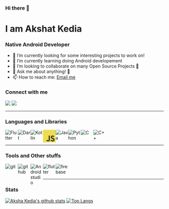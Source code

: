 ### Hi there 👋
# I am Akshat Kedia
### Native Android Developer

- 🔭 I’m currently looking for some interesting projects to work on!
- 🌱 I’m currently learning doing Android developement 
- 👯 I’m looking to collaborate on many Open Source Projects 💖
- 💬 Ask me about anything! 🤗
- 📫 How to reach me: [Email me](mailto:akshatkedia915@gmail.com)


### Connect with me


[<img height="30" src="https://img.shields.io/badge/linkedin-%230077B5.svg?&style=for-the-badge&logo=linkedin&logoColor=white" />][LinkedIn]
[<img height="30" src = "https://img.shields.io/badge/instagram-%23E4405F.svg?&style=for-the-badge&logo=instagram&logoColor=white">][Instagram] 
<br />
<hr />

### Languages and Libraries

<img align="left" alt="Flutter" width="40px" src="https://www.vectorlogo.zone/logos/flutterio/flutterio-icon.svg" />
<img align="left" alt="Dart" width="40px" src="https://www.vectorlogo.zone/logos/dartlang/dartlang-icon.svg" />
<!-- <img align="left" alt="Sass" width="40px" src="https://www.vectorlogo.zone/logos/sass-lang/sass-lang-icon.svg" /> -->
<img align="left" alt="Kotlin" width="40px" src="https://www.vectorlogo.zone/logos/kotlinlang/kotlinlang-icon.svg" />
<img align="left" alt="JS" width="40px" src="https://raw.githubusercontent.com/github/explore/80688e429a7d4ef2fca1e82350fe8e3517d3494d/topics/javascript/javascript.png" />
<img align="left" alt="Java" width="40px" src="https://www.vectorlogo.zone/logos/java/java-icon.svg" />
<img align="left" alt="Python" width="40px" src="https://www.vectorlogo.zone/logos/python/python-icon.svg" />
<img align="left" alt="C" width="40px" src="https://img.icons8.com/color/48/000000/c-programming.png" />
<img align="left" alt="C++" width="40px" src="https://img.icons8.com/color/2x/c-plus-plus-logo.png" />
<!-- <img align="left" alt="React" width="40px" src="https://www.vectorlogo.zone/logos/reactjs/reactjs-icon.svg" /> -->
<br />
<br />
<hr />

### Tools and Other stuffs

<img align="left" alt="git" width="40px" src="https://www.vectorlogo.zone/logos/git-scm/git-scm-icon.svg" />
<img align="left" alt="github" width="40px" src="https://www.vectorlogo.zone/logos/github/github-icon.svg" />
<img align="left" alt="Android studio" width="40px" src="https://www.i-programmer.info/images/stories/News/2021/May/A/android-logo.png" />
<img align="left" alt="flutter" width="40px" src="https://www.vectorlogo.zone/logos/dartlang/dartlang-icon.svg" />
<img align="left" alt="firebase" width="40px" src="https://www.vectorlogo.zone/logos/firebase/firebase-icon.svg" />

<br />
<br />
<hr />

### Stats
[![Aksha Kedia's github stats](https://github-readme-stats.vercel.app/api?username=axhaat&show_icons=true&line_height=21&show_icons=true&theme=tokyonight )](https://camo.githubusercontent.com/4e2bb665e78df12c2279ba17c474eba3158865ad35f838e99f10dcdeefdf3eb6/68747470733a2f2f6769746875622d726561646d652d73746174732e77617361626565662e76657263656c2e6170702f6170693f757365726e616d653d4661726565734875737361696e2673686f775f69636f6e733d74727565266c696e655f6865696768743d32312673686f775f69636f6e733d74727565267468656d653d746f6b796f6e69676874)
[![Top Langs](https://github-readme-stats.vercel.app/api/top-langs/?username=Axhaat&show_icons=true&layout=compact&theme=tokyonight )](https://github.com/axhaat/github-readme-stats)
<!-- <p><img align="center" src="https://github-readme-streak-stats.herokuapp.com/?user=Axhaat&" alt="Axhaat" /></p> -->

[LinkedIn]: https://www.linkedin.com/in/akshat-kedia-8787531b1/
[Instagram]: https://www.instagram.com/is_kedia/


